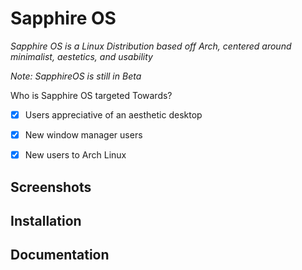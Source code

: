 # Sapphire OS

*Sapphire OS is a Linux Distribution based off Arch, centered around minimalist, aestetics, and usability*

*Note: SapphireOS is still in Beta*

Who is Sapphire OS targeted Towards?

- [x] Users appreciative of an aesthetic desktop
- [x] New window manager users
- [x] New users to Arch Linux



## Screenshots


## Installation


## Documentation 
